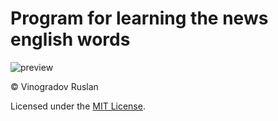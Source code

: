 # Program for learning the news english words


![preview](https://user-images.githubusercontent.com/79913525/135463286-c44e0e41-80c1-4d53-8177-384afdccedc2.gif)

© Vinogradov Ruslan

Licensed under the [MIT License](LICENSE).
